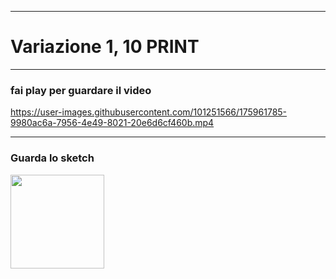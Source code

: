 ----

# Variazione 1, 10 PRINT


----
### fai play per guardare il video

https://user-images.githubusercontent.com/101251566/175961785-9980ac6a-7956-4e49-8021-20e6d6cf460b.mp4

----
### Guarda lo sketch

[<img width= 150 src="https://user-images.githubusercontent.com/101251566/175955927-8364a1c6-e934-4942-9d54-625756194920.png">](https://editor.p5js.org/SofiaMontanari/full/zUSZ1IUhR) 
